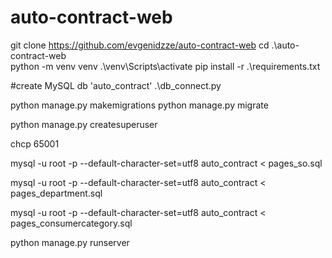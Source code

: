 ﻿# auto-contract-web
git clone https://github.com/evgenidzze/auto-contract-web
cd .\auto-contract-web\
python -m venv venv
.\venv\Scripts\activate
pip install -r .\requirements.txt

#create MySQL db 'auto_contract'
.\db_connect.py

python manage.py makemigrations
python manage.py migrate

python manage.py createsuperuser

chcp 65001 

mysql -u root -p --default-character-set=utf8 auto_contract < pages_so.sql

mysql -u root -p --default-character-set=utf8 auto_contract < pages_department.sql

mysql -u root -p --default-character-set=utf8 auto_contract < pages_consumercategory.sql

python manage.py runserver
